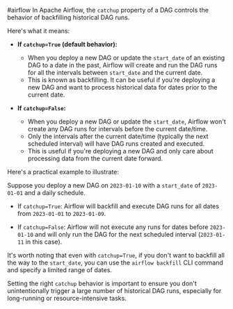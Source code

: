 #airflow
In Apache Airflow, the `catchup` property of a DAG controls the behavior of backfilling historical DAG runs.

Here's what it means:

- **If `catchup=True` (default behavior):** 
  - When you deploy a new DAG or update the `start_date` of an existing DAG to a date in the past, Airflow will create and run the DAG runs for all the intervals between `start_date` and the current date.
  - This is known as backfilling. It can be useful if you're deploying a new DAG and want to process historical data for dates prior to the current date.

- **If `catchup=False`:**
  - When you deploy a new DAG or update the `start_date`, Airflow won't create any DAG runs for intervals before the current date/time.
  - Only the intervals after the current date/time (typically the next scheduled interval) will have DAG runs created and executed.
  - This is useful if you're deploying a new DAG and only care about processing data from the current date forward.

Here's a practical example to illustrate:

Suppose you deploy a new DAG on `2023-01-10` with a `start_date` of `2023-01-01` and a daily schedule.

- If `catchup=True`: Airflow will backfill and execute DAG runs for all dates from `2023-01-01` to `2023-01-09`.
  
- If `catchup=False`: Airflow will not execute any runs for dates before `2023-01-10` and will only run the DAG for the next scheduled interval (`2023-01-11` in this case).

It's worth noting that even with `catchup=True`, if you don't want to backfill all the way to the `start_date`, you can use the `airflow backfill` CLI command and specify a limited range of dates.

Setting the right `catchup` behavior is important to ensure you don't unintentionally trigger a large number of historical DAG runs, especially for long-running or resource-intensive tasks.